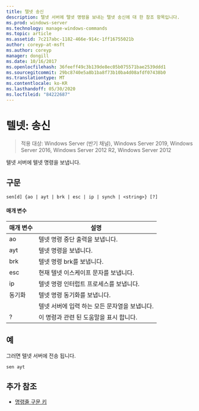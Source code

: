 ```yaml
---
title: 텔넷 송신
description: 텔넷 서버에 텔넷 명령을 보내는 텔넷 송신에 대 한 참조 항목입니다.
ms.prod: windows-server
ms.technology: manage-windows-commands
ms.topic: article
ms.assetid: 7c217abc-1182-466e-914c-1ff16755021b
author: coreyp-at-msft
ms.author: coreyp
manager: dongill
ms.date: 10/16/2017
ms.openlocfilehash: 36feeff49c3b139de8ec05b075571bae2539ddd1
ms.sourcegitcommit: 29bc8740e5a8b1ba8f73b10ba4d08afdf07438b0
ms.translationtype: MT
ms.contentlocale: ko-KR
ms.lasthandoff: 05/30/2020
ms.locfileid: "84222687"
---
```

# <a name="telnet-send"></a>텔넷: 송신

> 적용 대상: Windows Server (반기 채널), Windows Server 2019, Windows Server 2016, Windows Server 2012 R2, Windows Server 2012

텔넷 서버에 텔넷 명령을 보냅니다.

## <a name="syntax"></a>구문
```
sen[d] {ao | ayt | brk | esc | ip | synch | <string>} [?]
```
#### <a name="parameters"></a>매개 변수

| 매개 변수 |                     설명                      |
|-----------|------------------------------------------------------|
|    ao     |       텔넷 명령 중단 출력을 보냅니다.        |
|    ayt    |       텔넷 명령을 보냅니다.       |
|    brk    |            텔넷 명령 brk를 보냅니다.            |
|    esc    |      현재 텔넷 이스케이프 문자를 보냅니다.      |
|    ip     |     텔넷 명령 인터럽트 프로세스를 보냅니다.     |
|   동기화   |           텔넷 명령 동기화를 보냅니다.           |
| <string>  | 텔넷 서버에 입력 하는 모든 문자열을 보냅니다. |
|     ?     |     이 명령과 관련 된 도움말을 표시 합니다.      |

## <a name="examples"></a>예
그러면 텔넷 서버에 전송 됩니다.
```
sen ayt
```
## <a name="additional-references"></a>추가 참조
- [명령줄 구문 키](command-line-syntax-key.md)
